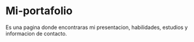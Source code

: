# Mi-portafolio
Es una pagina donde encontraras mi presentacion, habilidades,
estudios y informacion de contacto.
